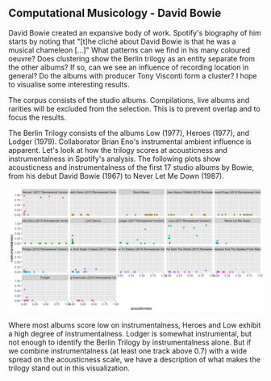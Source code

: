 ## Computational Musicology - David Bowie

David Bowie created an expansive body of work. Spotify's biography of him starts by noting that "[t]he cliché about David Bowie is that he was a musical chameleon [...]" What patterns can we find in his many coloured oeuvre? Does clustering show the Berlin trilogy as an entity separate from the other albums? If so, can we see an influence of recording location in general? Do the albums with producer Tony Visconti form a cluster? I hope to visualise some interesting results.

The corpus consists of the studio albums. Compilations, live albums and rarities will be excluded from the selection. This is to prevent overlap and to focus the results.

The Berlin Trilogy consists of the albums Low (1977), Heroes (1977), and Lodger (1979). Collaborator Brian Eno's instrumental ambient influence is apparent. Let's look at how the trilogy scores at acousticness and instrumentalness in Spotify's analysis. The following plots show acousticness and instrumentalness of the first 17 studio albums by Bowie, from his debut David Bowie (1967) to Never Let Me Down (1987).

![](acousticness_instrumentalness.png)

Where most albums score low on instrumentalness, Heroes and Low exhibit a high degree of instrumentalness. Lodger is somewhat instrumental, but not enough to identify the Berlin Trilogy by instrumentalness alone. But if we combine instrumentalness (at least one track above 0.7) with a wide spread on the acousticness scale, we have a description of what makes the trilogy stand out in this visualization.

<!--"this is a comment."-->
